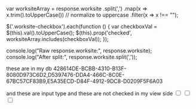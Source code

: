 var worksiteArray = response.worksite
    .split(',')
    .map(x => x.trim().toUpperCase())  // normalize to uppercase
    .filter(x => x !== "");

$('.worksite-checkbox').each(function () {
    var checkboxVal = $(this).val().toUpperCase();
    $(this).prop('checked', worksiteArray.includes(checkboxVal));
});


console.log("Raw response.worksite:", response.worksite);
console.log("After split:", response.worksite.split(','));



these are in my db
428614DE-BCBB-4310-B13F-8080D973C6D2,D5397476-DDA4-466C-8C0E-67BC57CF83B9,E5A35ECD-D84F-4912-9DC8-D0209F5F6A03

and these are input type and these are not checked in my view side
<input type="checkbox" class="form-check-input worksite-checkbox" value="428614DE-BCBB-4310-B13F-8080D973C6D2" id="worksite_428614DE-BCBB-4310-B13F-8080D973C6D2">
<input type="checkbox" class="form-check-input worksite-checkbox" value="D5397476-DDA4-466C-8C0E-67BC57CF83B9" id="worksite_D5397476-DDA4-466C-8C0E-67BC57CF83B9">
<input type="checkbox" class="form-check-input worksite-checkbox" value="E5A35ECD-D84F-4912-9DC8-D0209F5F6A03" id="worksite_E5A35ECD-D84F-4912-9DC8-D0209F5F6A03">
